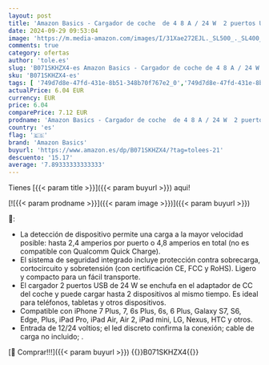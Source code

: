 ```yaml
---
layout: post
title: 'Amazon Basics - Cargador de coche  de 4 8 A / 24 W  2 puertos USB  para dispositivos Apple y Android  Blanco'
date: 2024-09-29 09:53:04
image: 'https://m.media-amazon.com/images/I/31Xae272EJL._SL500_._SL400_.jpg'
comments: true
category: ofertas
author: 'tole.es'
slug: 'B071SKHZX4-es Amazon Basics - Cargador de coche de 4 8 A / 24 W 2...'
sku: 'B071SKHZX4-es'
tags: [ '749d7d8e-47fd-431e-8b51-348b70f767e2_0','749d7d8e-47fd-431e-8b51-348b70f767e2_4001','749d7d8e-47fd-431e-8b51-348b70f767e2_5501','Accesorios para móviles','AmazonBasics : Accesorios smartphones','Arborist Merchandising Root','Cargadores de teléfonos móviles para coches','Cargadores para móviles','Comunicación móvil y accesorios','Descubre las ofertas Amazon','Electrónica','Self Service','Special Features Stores','amazon basics','apple','🇪🇸', ]
actualPrice: 6.04 EUR
currency: EUR
price: 6.04
comparePrice: 7.12 EUR
prodname: 'Amazon Basics - Cargador de coche  de 4 8 A / 24 W  2 puertos USB  para dispositivos Apple y Android  Blanco'
country: 'es'
flag: '🇪🇸'
brand: 'Amazon Basics'
buyurl: 'https://www.amazon.es/dp/B071SKHZX4/?tag=tolees-21'
descuento: '15.17'
average: '7.89333333333333'
---
```


Tienes [{{< param title >}}]({{< param buyurl >}}) aqui!

[![{{< param prodname >}}]({{< param image >}})]({{< param buyurl >}})

🔎:

- La detección de dispositivo permite una carga a la mayor velocidad posible: hasta 2,4 amperios por puerto o 4,8 amperios en total (no es compatible con Qualcomm Quick Charge).
- El sistema de seguridad integrado incluye protección contra sobrecarga, cortocircuito y sobretensión (con certificación CE, FCC y RoHS). Ligero y compacto para un fácil transporte.
- El cargador 2 puertos USB de 24 W se enchufa en el adaptador de CC del coche y puede cargar hasta 2 dispositivos al mismo tiempo. Es ideal para teléfonos, tabletas y otros dispositivos.
- Compatible con iPhone 7 Plus, 7, 6s Plus, 6s, 6 Plus, Galaxy S7, S6, Edge, Plus, iPad Pro, iPad Air, Air 2, iPad mini, LG, Nexus, HTC y otros.
- Entrada de 12/24 voltios; el led discreto confirma la conexión; cable de carga no incluido; .

[🛒 Comprar!!!]({{< param buyurl >}})
{{<world>}}B071SKHZX4{{</world>}}
